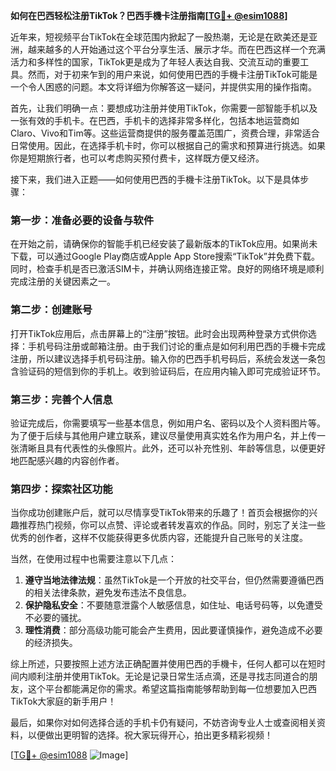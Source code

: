 **如何在巴西轻松注册TikTok？巴西手機卡注册指南[[TG💪+ @esim1088](https://t.me/s/esim1088)]**

近年来，短视频平台TikTok在全球范围内掀起了一股热潮，无论是在欧美还是亚洲，越来越多的人开始通过这个平台分享生活、展示才华。而在巴西这样一个充满活力和多样性的国家，TikTok更是成为了年轻人表达自我、交流互动的重要工具。然而，对于初来乍到的用户来说，如何使用巴西的手機卡注册TikTok可能是一个令人困惑的问题。本文将详细为你解答这一疑问，并提供实用的操作指南。

首先，让我们明确一点：要想成功注册并使用TikTok，你需要一部智能手机以及一张有效的手机卡。在巴西，手机卡的选择非常多样化，包括本地运营商如Claro、Vivo和Tim等。这些运营商提供的服务覆盖范围广，资费合理，非常适合日常使用。因此，在选择手机卡时，你可以根据自己的需求和预算进行挑选。如果你是短期旅行者，也可以考虑购买预付费卡，这样既方便又经济。

接下来，我们进入正题——如何使用巴西的手機卡注册TikTok。以下是具体步骤：

### **第一步：准备必要的设备与软件**
在开始之前，请确保你的智能手机已经安装了最新版本的TikTok应用。如果尚未下载，可以通过Google Play商店或Apple App Store搜索“TikTok”并免费下载。同时，检查手机是否已激活SIM卡，并确认网络连接正常。良好的网络环境是顺利完成注册的关键因素之一。

### **第二步：创建账号**
打开TikTok应用后，点击屏幕上的“注册”按钮。此时会出现两种登录方式供你选择：手机号码注册或邮箱注册。由于我们讨论的重点是如何利用巴西的手機卡完成注册，所以建议选择手机号码注册。输入你的巴西手机号码后，系统会发送一条包含验证码的短信到你的手机上。收到验证码后，在应用内输入即可完成验证环节。

### **第三步：完善个人信息**
验证完成后，你需要填写一些基本信息，例如用户名、密码以及个人资料图片等。为了便于后续与其他用户建立联系，建议尽量使用真实姓名作为用户名，并上传一张清晰且具有代表性的头像照片。此外，还可以补充性别、年龄等信息，以便更好地匹配感兴趣的内容创作者。

### **第四步：探索社区功能**
当你成功创建账户后，就可以尽情享受TikTok带来的乐趣了！首页会根据你的兴趣推荐热门视频，你可以点赞、评论或者转发喜欢的作品。同时，别忘了关注一些优秀的创作者，这样不仅能获得更多优质内容，还能提升自己账号的关注度。

当然，在使用过程中也需要注意以下几点：
1. **遵守当地法律法规**：虽然TikTok是一个开放的社交平台，但仍然需要遵循巴西的相关法律条款，避免发布违法不良信息。
2. **保护隐私安全**：不要随意泄露个人敏感信息，如住址、电话号码等，以免遭受不必要的骚扰。
3. **理性消费**：部分高级功能可能会产生费用，因此要谨慎操作，避免造成不必要的经济损失。

综上所述，只要按照上述方法正确配置并使用巴西的手機卡，任何人都可以在短时间内顺利注册并使用TikTok。无论是记录日常生活点滴，还是寻找志同道合的朋友，这个平台都能满足你的需求。希望这篇指南能够帮助到每一位想要加入巴西TikTok大家庭的新手用户！

最后，如果你对如何选择合适的手机卡仍有疑问，不妨咨询专业人士或查阅相关资料，以便做出更明智的选择。祝大家玩得开心，拍出更多精彩视频！

[[TG💪+ @esim1088](https://t.me/s/esim1088) ![Image](https://i.postimg.cc/4NQfJmqS/Snipaste-2025-05-13-00-14-12.png)]